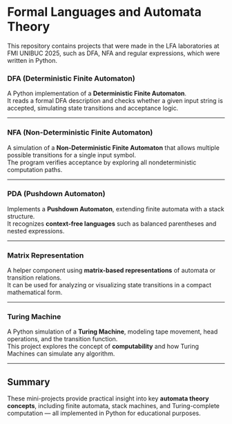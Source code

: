 # Formal Languages and Automata Theory
This repository contains projects that were made in the LFA laboratories at FMI UNIBUC 2025, such as DFA, NFA and regular expressions, which were written in Python.

### DFA (Deterministic Finite Automaton)
A Python implementation of a **Deterministic Finite Automaton**.  
It reads a formal DFA description and checks whether a given input string is accepted, simulating state transitions and acceptance logic.

---

### NFA (Non-Deterministic Finite Automaton)
A simulation of a **Non-Deterministic Finite Automaton** that allows multiple possible transitions for a single input symbol.  
The program verifies acceptance by exploring all nondeterministic computation paths.

---

### PDA (Pushdown Automaton)
Implements a **Pushdown Automaton**, extending finite automata with a stack structure.  
It recognizes **context-free languages** such as balanced parentheses and nested expressions.

---

### Matrix Representation
A helper component using **matrix-based representations** of automata or transition relations.  
It can be used for analyzing or visualizing state transitions in a compact mathematical form.

---

### Turing Machine
A Python simulation of a **Turing Machine**, modeling tape movement, head operations, and the transition function.  
This project explores the concept of **computability** and how Turing Machines can simulate any algorithm.

---

## Summary
These mini-projects provide practical insight into key **automata theory concepts**, including finite automata, stack machines, and Turing-complete computation — all implemented in Python for educational purposes.
